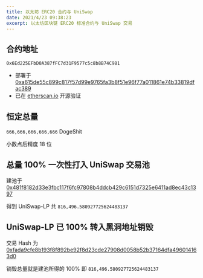 ```yaml
---
title: 以太坊 ERC20 合约与 UniSwap
date: 2021/4/23 09:38:23
excerpt: 以太坊区块链 ERC20 标准合约与 UniSwap 交易
---
```



## 合约地址

```text
0x6Ed225EFbD0A387fFC7d31F9577c5c8b8B74C981
```

- 部署于 [0xa615de55c899c817f57d99e9765fa3b8f51e96f77a011861e74b33819dfac389](https://etherscan.io/tx/0xa615de55c899c817f57d99e9765fa3b8f51e96f77a011861e74b33819dfac389)
- 已在 [etherscan.io](https://etherscan.io/address/0x6ed225efbd0a387ffc7d31f9577c5c8b8b74c981#code) 开源验证


## 恒定总量

`666,666,666,666,666` DogeShit

小数点后精度 18 位


## 总量 100% 一次性打入 UniSwap 交易池

建池于 [0x481f8182d33e3fbc117f6fc97808b4ddcb429c6151d7325e6411ad8ec43c1397](https://etherscan.io/tx/0x481f8182d33e3fbc117f6fc97808b4ddcb429c6151d7325e6411ad8ec43c1397)

得到 UniSwap-LP 共 `816,496.580927725624483137`

## UniSwap-LP 已 100% 转入黑洞地址销毁

交易 Hash 为 [0xfada9cfe8b193f8f892be92f8d23cde27908d0058b52b37164dfa496014163d0](https://etherscan.io/tx/0xfada9cfe8b193f8f892be92f8d23cde27908d0058b52b37164dfa496014163d0)

销毁总量就是建池所得的 100% 即 `816,496.580927725624483137`

